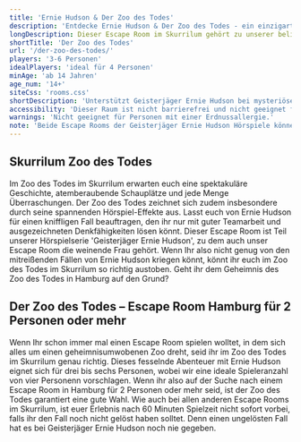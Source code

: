 ```yaml
---
title: 'Ernie Hudson & Der Zoo des Todes'
description: 'Entdecke Ernie Hudson & Der Zoo des Todes - ein einzigartiges Escape Game Erlebnis in Hamburg St. Pauli. Buche jetzt dein Abenteuer im Skurrilum!'
longDescription: Dieser Escape Room im Skurrilum gehört zu unserer beliebten Hörspielserie "Geisterjäger Ernie Hudson" und führt euch in den mystischen Zoo des Todes. In dieser spannenden Geschichte ist euer Köpfchen gefragt, um Ernie Hudson bei seinen anspruchsvollen Ermittlungen im stillgelegten Zoo der Stadt Sandy Bay tatkräftig zu unterstützen. Man sagt, dass sich im Zoo des Todes nachts seltsame Dinge abspielen und undefinierbare Geräusche von den verlassenen Gattern und Käfigen wahrzunehmen sind. Hierbei handelt es sich demnach offensichtlich um einen Fall für echte Detektiv-Profis. Traut Ihr euch, dem Geisterjäger Ernie Hudson bei diesem Fall unter die Arme zu greifen und das Rätsel des geheimnisvollen Zoos zu lösen? Der Zoo des Todes in Hamburg erwartet euch bereits.
shortTitle: 'Der Zoo des Todes'
url: '/der-zoo-des-todes/'
players: '3-6 Personen'
idealPlayers: 'ideal für 4 Personen'
minAge: 'ab 14 Jahren'
age_num: '14+'
siteCss: 'rooms.css'
shortDescription: 'Unterstützt Geisterjäger Ernie Hudson bei mysteriösen Ermittlungen im verlassenen Zoo.'
accessibility: 'Dieser Raum ist nicht barrierefrei und nicht geeignet für körperlich beeinträchtigte Personen.'
warnings: 'Nicht geeignet für Personen mit einer Erdnussallergie.'
note: 'Beide Escape Rooms der Geisterjäger Ernie Hudson Hörspiele können unabhängig voneinander gespielt werden und erfordern keine Vorkenntnisse.'
---
```


## Skurrilum Zoo des Todes

Im Zoo des Todes im Skurrilum erwarten euch eine spektakuläre Geschichte, atemberaubende Schauplätze und jede Menge Überraschungen. Der Zoo des Todes zeichnet sich zudem insbesondere durch seine spannenden Hörspiel-Effekte aus. Lasst euch von Ernie Hudson für einen kniffligen Fall beauftragen, den ihr nur mit guter Teamarbeit und ausgezeichneten Denkfähigkeiten lösen könnt. Dieser Escape Room ist Teil unserer Hörspielserie 'Geisterjäger Ernie Hudson', zu dem auch unser Escape Room die weinende Frau gehört. Wenn Ihr also nicht genug von den mitreißenden Fällen von Ernie Hudson kriegen könnt, könnt ihr euch im Zoo des Todes im Skurrilum so richtig austoben. Geht ihr dem Geheimnis des Zoo des Todes in Hamburg auf den Grund?

## Der Zoo des Todes – Escape Room Hamburg für 2 Personen oder mehr

Wenn Ihr schon immer mal einen Escape Room spielen wolltet, in dem sich alles um einen geheimnisumwobenen Zoo dreht, seid ihr im Zoo des Todes im Skurrilum genau richtig. Dieses fesselnde Abenteuer mit Ernie Hudson eignet sich für drei bis sechs Personen, wobei wir eine ideale Spieleranzahl von vier Personenn vorschlagen. Wenn ihr also auf der Suche nach einem Escape Room in Hamburg für 2 Personen oder mehr seid, ist der Zoo des Todes garantiert eine gute Wahl. Wie auch bei allen anderen Escape Rooms im Skurrilum, ist euer Erlebnis nach 60 Minuten Spielzeit nicht sofort vorbei, falls ihr den Fall noch nicht gelöst haben solltet. Denn einen ungelösten Fall hat es bei Geisterjäger Ernie Hudson noch nie gegeben.
